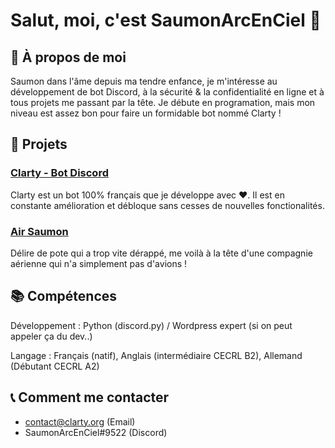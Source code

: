# Salut, moi, c'est SaumonArcEnCiel 👋


## 🍣 À propos de moi

Saumon dans l'âme depuis ma tendre enfance, je m'intéresse au développement de bot Discord, à la sécurité & la confidentialité en ligne et à tous projets me passant par la tête. Je débute en programation, mais mon niveau est assez bon pour faire un formidable bot nommé Clarty !

## 👀 Projets

### [Clarty - Bot Discord](https://clarty.org)

Clarty est un bot 100% français que je développe avec ❤. Il est en constante amélioration et débloque sans cesses de nouvelles fonctionalités. 

### [Air Saumon](https://air-saumon.com)

Délire de pote qui a trop vite dérappé, me voilà à la tête d'une compagnie aérienne qui n'a simplement pas d'avions !


## 📚 Compétences

Développement : Python (discord.py) / Wordpress expert (si on peut appeler ça du dev..)

Langage : Français (natif), Anglais (intermédiaire CECRL B2), Allemand (Débutant CECRL A2)

## 📞 Comment me contacter

- contact@clarty.org (Email)
- SaumonArcEnCiel#9522 (Discord)


